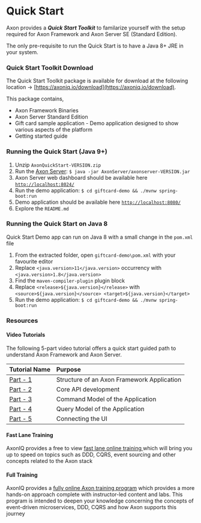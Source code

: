 # Quick Start

Axon provides a _**Quick Start Toolkit**_ to familarize yourself with the setup required for Axon Framework and Axon Server SE \(Standard Edition\). 

The only pre-requisite to run the Quick Start is to have a Java 8+ JRE in your system.

### Quick Start Toolkit Download

The Quick Start Toolkit package is available for download at the following location -&gt; [https://axoniq.io/download](https://axoniq.io/download).

This package contains,

* Axon Framework Binaries
* Axon Server Standard Edition
* Gift card sample application - Demo application designed to show various aspects of the platform
* Getting started guide

### Running the Quick Start \(Java 9+\)

1. Unzip `AxonQuickStart-VERSION.zip`
2. Run the [Axon Server](../axon-server-introduction.md): `$ java -jar AxonServer/axonserver-VERSION.jar`
3. Axon Server web dashboard should be available here [`http://localhost:8024/`](http://localhost:8024/)
4. Run the demo application: `$ cd giftcard-demo && ./mvnw spring-boot:run`
5. Demo application should be available here [`http://localhost:8080/`](http://localhost:8080/)
6. Explore the `README.md`

### Running the Quick Start on Java 8

Quick Start Demo app can run on Java 8 with a small change in the `pom.xml` file

1. From the extracted folder, open `giftcard-demo\pom.xml` with your favourite editor
2. Replace `<java.version>11</java.version>` occurrency with `<java.version>1.8</java.version>`
3. Find the `maven-compiler-plugin` plugin block
4. Replace `<release>${java.version}</release>` with `<source>${java.version}</source> <target>${java.version}</target>`
5. Run the demo application: `$ cd giftcard-demo && ./mvnw spring-boot:run`

### Resources

#### Video Tutorials

The following 5-part video tutorial offers a quick start guided path to understand Axon Framework and Axon Server.

| Tutorial Name | Purpose |
| :--- | :--- |
| [Part - 1](https://www.youtube.com/watch?v=tqn9p8Duy54) | Structure of an Axon Framework Application |
| [Part - 2](https://www.youtube.com/watch?v=vnCxjWZrrk0) | Core API development |
| [Part - 3](https://www.youtube.com/watch?v=7oy4w5THFEU) | Command Model of the Application |
| [Part - 4](https://www.youtube.com/watch?v=jS1vfc5EohM&t=297s) | Query Model of the Application |
| [Part - 5](https://www.youtube.com/watch?v=lxonQnu1txQ&t=413s) | Connecting the UI |

#### Fast Lane Training

AxonIQ provides a free to view [fast lane online training ](https://lp.axoniq.io/fast-lane-axon-framework-online-training)which will bring you up to speed on topics such as DDD, CQRS, event sourcing and other concepts related to the Axon stack 

#### Full Training

AxonIQ provides a [fully online Axon training program](https://axoniq.io/support-overview/axon-training) which provides a more hands-on approach complete with instructor-led content and labs. This program is intended to deepen your knowledge concerning the concepts of event-driven microservices, DDD, CQRS and how Axon supports this journey


